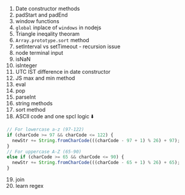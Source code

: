 1. Date constructor methods
2. padStart and padEnd
3. window functions
4. `global` inplace of `windows` in nodejs
5. Triangle ineqality theoram
6. `Array.prototype.sort` method
7. setInterval vs setTimeout - recursion issue
8. node terminal input
9. isNaN
10. isInteger
11. UTC IST difference in date constructor
12. JS max and min method
13. eval
14. pop
15. parseInt
16. string methods
17. sort method
18. ASCII code and one spcl logic ⬇️

```js
// For lowercase a-z (97-122)
if (charCode >= 97 && charCode <= 122) {
  newStr += String.fromCharCode(((charCode - 97 + 1) % 26) + 97);
}
// For uppercase A-Z (65-90)
else if (charCode >= 65 && charCode <= 90) {
  newStr += String.fromCharCode(((charCode - 65 + 1) % 26) + 65);
}
```

19. join
20. learn regex
